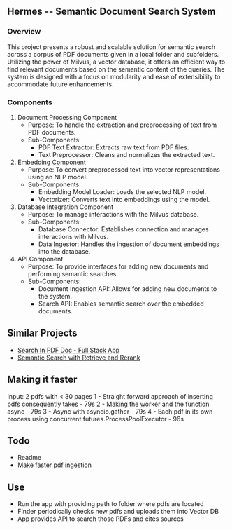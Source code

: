 ## Hermes -- Semantic Document Search System

### Overview
This project presents a robust and scalable solution for semantic search across a corpus of PDF documents given in a local folder and subfolders. Utilizing the power of Milvus, a vector database, it offers an efficient way to find relevant documents based on the semantic content of the queries. The system is designed with a focus on modularity and ease of extensibility to accommodate future enhancements.

### Components
1. Document Processing Component
    - Purpose: To handle the extraction and preprocessing of text from PDF documents.
    - Sub-Components:
        - PDF Text Extractor: Extracts raw text from PDF files.
        - Text Preprocessor: Cleans and normalizes the extracted text.
2. Embedding Component
    - Purpose: To convert preprocessed text into vector representations using an NLP model.
    - Sub-Components:
        - Embedding Model Loader: Loads the selected NLP model.
        - Vectorizer: Converts text into embeddings using the model.
3. Database Integration Component
    - Purpose: To manage interactions with the Milvus database.
    - Sub-Components:
        - Database Connector: Establishes connection and manages interactions with Milvus.
        - Data Ingestor: Handles the ingestion of document embeddings into the database.
4. API Component
    - Purpose: To provide interfaces for adding new documents and performing semantic searches.
    - Sub-Components:
        - Document Ingestion API: Allows for adding new documents to the system.
        - Search API: Enables semantic search over the embedded documents.

## Similar Projects
- [Search In PDF Doc - Full Stack App](https://medium.com/@dbabbs/guide-create-a-full-stack-semantic-search-web-app-with-custom-documents-edeae2b35b3c)
- [Semantic Search with Retrieve and Rerank](https://huggingface.co/spaces/nickmuchi/semantic-search-with-retrieve-and-rerank/tree/main)

## Making it faster
Input: 2 pdfs with < 30 pages
1 - Straight forward approach of inserting pdfs consequently takes - 79s
2 - Making the worker and the function async - 79s
3 - Async with asyncio.gather - 79s
4 - Each pdf in its own process using concurrent.futures.ProcessPoolExecutor - 96s

## Todo
* Readme
* Make faster pdf ingestion

## Use
* Run the app with providing path to folder where pdfs are located
* Finder periodically checks new pdfs and uploads them into Vector DB
* App provides API to search those PDFs and cites sources
